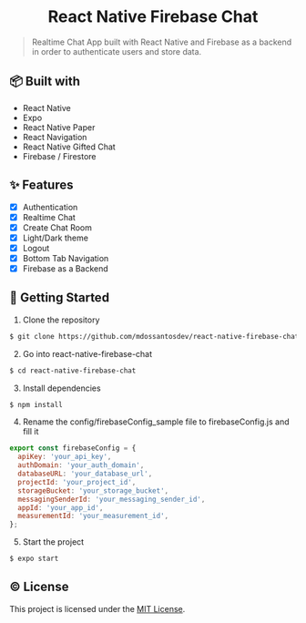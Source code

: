 <h1 align="center">React Native Firebase Chat</h1>

> Realtime Chat App built with React Native and Firebase as a backend in order to authenticate users and store data.

## 📦 Built with

- React Native
- Expo
- React Native Paper
- React Navigation
- React Native Gifted Chat
- Firebase / Firestore

## ✨ Features

- [x] Authentication
- [x] Realtime Chat
- [x] Create Chat Room
- [x] Light/Dark theme
- [x] Logout
- [x] Bottom Tab Navigation
- [x] Firebase as a Backend

## 🚀 Getting Started

1. Clone the repository

```sh
$ git clone https://github.com/mdossantosdev/react-native-firebase-chat
```

2. Go into react-native-firebase-chat

```sh
$ cd react-native-firebase-chat
```

3. Install dependencies

```sh
$ npm install
```

4. Rename the config/firebaseConfig_sample file to firebaseConfig.js and fill it

```js
export const firebaseConfig = {
  apiKey: 'your_api_key',
  authDomain: 'your_auth_domain',
  databaseURL: 'your_database_url',
  projectId: 'your_project_id',
  storageBucket: 'your_storage_bucket',
  messagingSenderId: 'your_messaging_sender_id',
  appId: 'your_app_id',
  measurementId: 'your_measurement_id',
};
```

5. Start the project

```sh
$ expo start
```

## © License

This project is licensed under the [MIT License](LICENSE).
